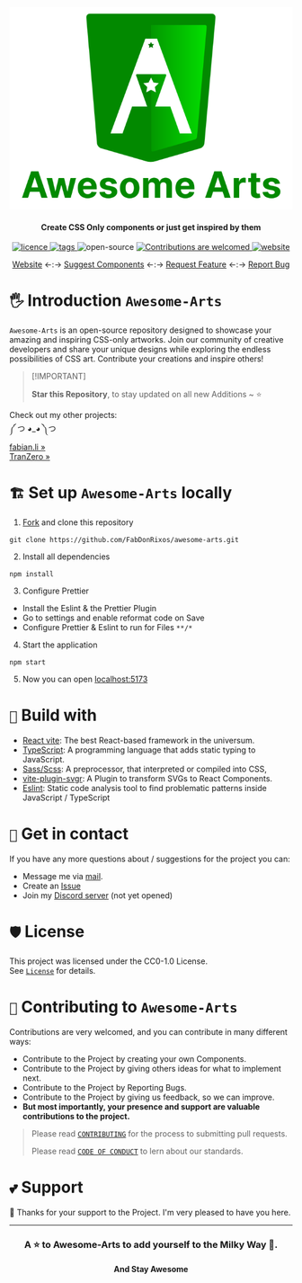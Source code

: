 <p align="center">
  <a href="https://awesome-arts.fabian.li/" target="_blank">
    <img src="https://github.com/FabDonRixos/awesome-arts/blob/master/logo/logo_with_text.svg" alt="logo" />
  </a>
</p>

<h4 align="center">Create CSS Only components or just get inspired by them</h4>

<p align="center">
  <a href="https://creativecommons.org/publicdomain/zero/1.0/" >
    <img src="https://img.shields.io/github/license/FabDonRixos/awesome-arts" alt="licence" />
  </a>

  <a href="https://github.com/FabDonRixos/awesome-arts/tags" >
    <img src="https://img.shields.io/github/v/tag/FabDonRixos/awesome-arts" alt="tags" />
  </a>

  <img src="https://badges.frapsoft.com/os/v1/open-source.svg?v=103" alt="open-source" />

  <a href="https://github.com/FabDonRixos/awesome-arts.git" >
    <img src="https://img.shields.io/badge/Contributions-are_welcomed-green.svg" alt="Contributions are welcomed" />
  </a>

  <a href="https://awesome-arts.fabian.li/" >
    <img src="https://img.shields.io/website?url=https%3A%2F%2Fawesome-arts.fabian.li" alt="website" />
  </a>
</p>

<p align="center">
    <a href="https://awesome-arts.fabian.li" target="blank">Website</a>
    <-:->
    <a href="https://github.com/FabDonRixos/awesome-arts/issues/new/choose">Suggest Components</a>
    <-:->
    <a href="https://github.com/FabDonRixos/awesome-arts/issues/new/choose">Request Feature</a>
    <-:->
    <a href="https://github.com/FabDonRixos/awesome-arts/issues/new/choose">Report Bug</a>
</p>

<!-- [![Stargazers over time](https://starchart.cc/FabDonRixos/awesome-arts.svg?variant=adaptive)](https://starchart.cc/FabDonRixos/awesome-arts) -->

# `🖐️` Introduction `Awesome-Arts`

`Awesome-Arts` is an open-source repository designed to showcase your amazing and inspiring CSS-only artworks. Join our
community of creative developers and share your unique designs while exploring the endless possibilities of CSS art.
Contribute your creations and inspire others!

> \[!IMPORTANT]
>
> **Star this Repository**, to stay updated on all new Additions \~ ⭐

Check out my other projects:<br/>
༼ つ ◕_◕ ༽つ<br/>
[fabian.li »](https://fabian.li/home)<br/>
[TranZero »](https://github.com/FabDonRixos/TranZero)

# `🏗️` Set up `Awesome-Arts` locally

1. [Fork](https://docs.github.com/en/pull-requests/collaborating-with-pull-requests/working-with-forks/fork-a-repo) and
   clone this repository

```
git clone https://github.com/FabDonRixos/awesome-arts.git
```

2. Install all dependencies

```
npm install
```

3. Configure Prettier

- Install the Eslint & the Prettier Plugin
- Go to settings and enable reformat code on Save
- Configure Prettier & Eslint to run for Files `**/*`

4. Start the application

```
npm start
```

5. Now you can open [localhost:5173](http://localhost:5173/)

# `🚧` Build with

- [React vite](https://vite.dev/guide/): The best React-based framework in the universum.
- [TypeScript](https://www.typescriptlang.org/): A programming language that adds static typing to JavaScript.
- [Sass/Scss](https://sass-lang.com/guide/): A preprocessor, that interpreted or compiled into CSS,
- [vite-plugin-svgr](https://www.npmjs.com/package/vite-plugin-svgr): A Plugin to transform SVGs to React Components.
- [Eslint](https://eslint.org/): Static code analysis tool to find problematic patterns inside JavaScript / TypeScript

# `📧` Get in contact

If you have any more questions about / suggestions for the project you can:

- Message me via [mail](mailto:contact@fabian.li).
- Create an [Issue](https://github.com/FabDonRixos/awesome-arts/issues/new/choose)
- Join my [Discord server](https://discord.com/) (not yet opened)

# `🛡️` License

This project was licensed under the CC0-1.0 License.
<br />
See [`License`](LICENSE) for details.

# `🤝` Contributing to `Awesome-Arts`

Contributions are very welcomed, and you can contribute in many different ways:

- Contribute to the Project by creating your own Components.
- Contribute to the Project by giving others ideas for what to implement next.
- Contribute to the Project by Reporting Bugs.
- Contribute to the Project by giving us feedback, so we can improve.
- **But most importantly, your presence and support are valuable contributions to the project.**

> Please read [`CONTRIBUTING`](.github/CONTRIBUTING.md) for the process to submitting pull requests.
>
> Please read [`CODE OF CONDUCT`](.github/CODE_OF_CONDUCT.md) to lern about our standards.

# `💕` Support

💚 Thanks for your support to the Project. I'm very pleased to have you here.

---

<h3 align="center">
  A ⭐️ to <b>Awesome-Arts</b> to add yourself to the Milky Way 🌌.
</h3>

<h4 align="center">
  And Stay Awesome
</h4>
